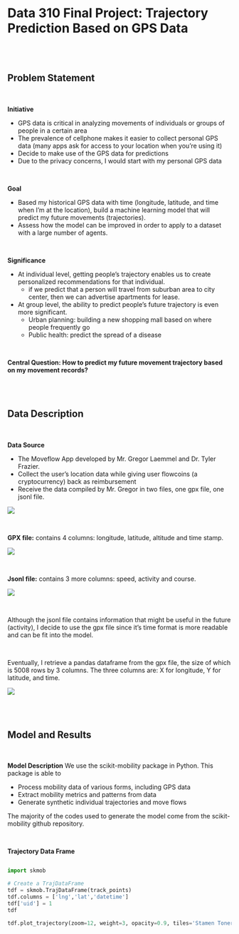 # Data 310 Final Project: Trajectory Prediction Based on GPS Data 

<br>
<br>

## Problem Statement

<br>

**Initiative**
- GPS  data is critical in analyzing movements of individuals or groups of people in a certain area
- The prevalence of cellphone makes it easier to collect personal GPS data (many apps ask for access to your location when you’re using it)
- Decide to make use of the GPS data for predictions
- Due to the privacy concerns, I would start with my personal GPS data

<br>

**Goal**
- Based my historical GPS data with time (longitude, latitude, and time when I’m at the location), build a machine learning model that will predict my future movements (trajectories).
- Assess how the model can be improved in order to apply to a dataset with a large number of agents. 

<br>

**Significance**
- At individual level, getting people’s trajectory enables us to create personalized recommendations for that individual. 
  - if we predict that a person will travel from suburban area to city center,  then we can advertise apartments for lease. 
- At group level, the ability to predict people’s future trajectory is even more significant.
  - Urban planning: building a new shopping mall based on where people frequently go
  - Public health: predict the spread of a disease

<br>

**Central Question:
How to predict my future movement trajectory based on my movement records?**

<br>
<br>

## Data Description

<br>

**Data Source**
- The Moveflow App developed by Mr. Gregor Laemmel and Dr. Tyler Frazier. 
- Collect the user’s location data while giving user flowcoins (a cryptocurrency) back as reimbursement
- Receive the data compiled by Mr. Gregor in two files, one gpx file, one jsonl file. 

![](./FinalProject/moveflow_ss.png)

<br>

**GPX file:** contains 4 columns: longitude, latitude, altitude and time stamp. 

![](./FinalProject/gpx_ss.png)

<br>

**Jsonl file:** contains 3 more columns: speed, activity and course.

![](./FinalProject/jsonl_ss.png)

<br>

Although the jsonl file contains information that might be useful in the future (activity), I decide to use the gpx file since it’s time format is more readable and can be fit into the model.

<br>

Eventually,  I retrieve a pandas dataframe from the gpx file, the size of which is 5008 rows by 3 columns. The three columns are: X for longitude, Y for latitude, and time. 

![](./FinalProject/df_ss.png)

<br>
<br>



## Model and Results

<br>

**Model Description**
We use the scikit-mobility package in Python. This package is able to 
- Process mobility data of various forms, including GPS data
- Extract mobility metrics and patterns from data
- Generate synthetic individual trajectories and move flows

The majority of the codes used to generate the model come from the scikit-mobility github repository. 

<br>

**Trajectory Data Frame**

``` Python

import skmob

# Create a TrajDataFrame
tdf = skmob.TrajDataFrame(track_points)
tdf.columns = ['lng','lat','datetime']
tdf['uid'] = 1
tdf

tdf.plot_trajectory(zoom=12, weight=3, opacity=0.9, tiles='Stamen Toner')

```
